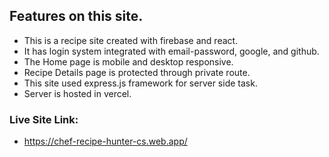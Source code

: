 ## Features on this site.

- This is a recipe site created with firebase and react.
- It has login system integrated with email-password, google, and github.
- The Home page is mobile and desktop responsive.
- Recipe Details page is protected through private route.
- This site used express.js framework for server side task.
- Server is hosted in vercel.

### Live Site Link:

- https://chef-recipe-hunter-cs.web.app/

